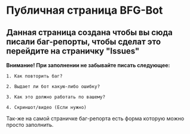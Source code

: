 # Публичная страница BFG-Bot

## Данная страница создана чтобы вы сюда писали баг-репорты, чтобы сделат это перейдите на страничку "Issues"

**Внимание! При заполнении не забывайте писать следующее:**

`1. Как повторить баг?`

`2. Выдает ли бот какую-либо ошибку?`

`3. Как это должно работать по вашему?`

`4. Скриншот/видео (Если нужно)`

Так-же на самой страничке баг-репорта есть форма которую можно просто заполнить.
